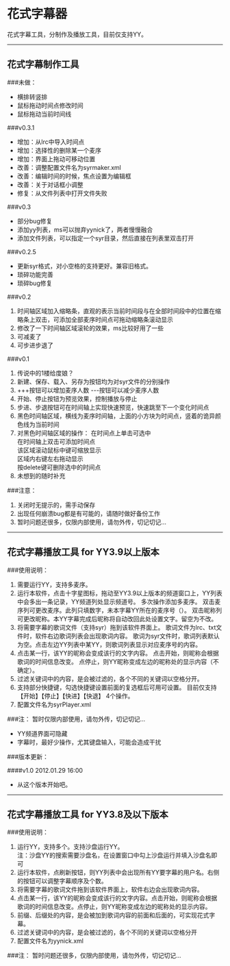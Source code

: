 ﻿花式字幕器
=======================================
花式字幕工具，分制作及播放工具，目前仅支持YY。



---------------------------------------
花式字幕制作工具
---------------------------------------

###未做：
*    横排转竖排
*    鼠标拖动时间点修改时间
*    鼠标拖动当前时间线

###v0.3.1
*    增加：从lrc中导入时间点
*    增加：选择性的删除某一个麦序
*    增加：界面上拖动可移动位置
*    改善：调整配置文件名为syrmaker.xml
*    改善：编辑时间的时候，焦点设置为编辑框
*    改善：关于对话框小调整
*    修复：从文件列表中打开文件失败

###v0.3
*    部分bug修复
*    添加yy列表，ms可以抛弃yynick了，两者慢慢融合
*    添加文件列表，可以指定一个syr目录，然后直接在列表里双击打开

###v0.2.5
*    更新syr格式，对小空格的支持更好。兼容旧格式。
*    琐碎功能完善
*    琐碎bug修复

###v0.2
1.   时间轴区域加入缩略条，直观的表示当前时间段与在全部时间段中的位置在缩略条上双击，可添加全部麦序时间点可拖动缩略条滚动显示
2.   修改了一下时间轴区域滚轮的效果，ms比较好用了一些
3.   可减麦了
4.   可步进步退了

###v0.1
1.   传说中的1楼给度娘？
2.   新建、保存、载入、另存为按钮均为对syr文件的分别操作
3.   +++按钮可以增加麦序人数 ---按钮可以减少麦序人数
4.   开始、停止按钮为预览效果，控制播放与停止
5.   步进、步退按钮可在时间轴上实现快速预览，快速跳至下一个变化时间点
6.   黑色时间轴区域，横线为麦序时间轴，上面的小方块为时间点，竖着的诡异颜色线为当前时间
7.   对黑色时间轴区域的操作：
     在时间点上单击可选中  
     在时间轴上双击可添加时间点  
     该区域滚动鼠标中键可缩放显示  
     区域内右键左右拖动显示  
     按delete键可删除选中的时间点  
8.   未想到的随时补充


###注意：
1.   关闭时无提示的，需手动保存
2.   出现任何崩溃bug都是有可能的，请随时做好备份工作
3.   暂时问题还很多，仅限内部使用，请勿外传，切记切记...





---------------------------------------
花式字幕播放工具 for YY3.9以上版本
---------------------------------------

###使用说明：

1.   需要运行YY，支持多麦序。
2.   运行本软件，点击十字星图标，拖动至YY3.9以上版本的频道窗口上，YY列表中会多出一条记录，YY频道列处显示频道号。
     多次操作添加多麦序。
	 双击麦序列可更改麦序。此列只填数字，未本字幕YY所在的麦序号（）。
	 双击昵称列可更改昵称。本YY字幕完成后昵称将自动改回此处设置文字。留空为不改。
3.   将需要字幕的歌词文件（支持syr）拖到该软件界面上。
     歌词文件为lrc、txt文件时，软件右边歌词列表会出现歌词内容。
	 歌词为syr文件时，歌词列表默认为空。点击左边YY列表中某YY，则歌词列表显示对应麦序号的内容。
4.   点击某一行，该YY的昵称会变成该行的文字内容。
     点击开始，则昵称会根据歌词的时间信息改变。
	 点停止，则YY昵称变成左边的昵称处的显示内容（不确定）。
5.   过滤关键词中的内容，是会被过滤的，各个不同的关键词以空格分开。
6.   支持部分快捷键，勾选快捷键设置前面的复选框后可用可设置。
     目前仅支持 【开始】【停止】【快进】【快退】 4个操作。
7.   配置文件名为syrPlayer.xml

###注：
暂时仅限内部使用，请勿外传，切记切记...

*   YY频道界面可隐藏
*   字幕时，最好少操作，尤其键盘输入，可能会造成干扰


###版本更新：

####v1.0
2012.01.29 16:00
*   从这个版本开始吧。





---------------------------------------
花式字幕播放工具 for YY3.8及以下版本
---------------------------------------

###使用说明：

1.   运行YY，支持多个。支持沙盘运行YY。  
     注：沙盘YY的搜索需要沙盘名，在设置窗口中勾上沙盘运行并填入沙盘名即可
2.   运行本软件，点刷新按钮，则YY列表中会出现所有YY要字幕的用户名。右侧的按钮可以调整字幕顺序及个数。
3.   将需要字幕的歌词文件拖到该软件界面上，软件右边会出现歌词内容。
4.   点击某一行，该YY的昵称会变成该行的文字内容。点击开始，则昵称会根据歌词的时间信息改变。点停止，则YY昵称变成左边的昵称处的显示内容。
5.   前缀、后缀处的内容，是会被加到歌词内容的前面和后面的，可实现花式字幕。
6.   过滤关键词中的内容，是会被过滤的，各个不同的关键词以空格分开
7.   配置文件名为yynick.xml

###注：
暂时问题还很多，仅限内部使用，请勿外传，切记切记...

